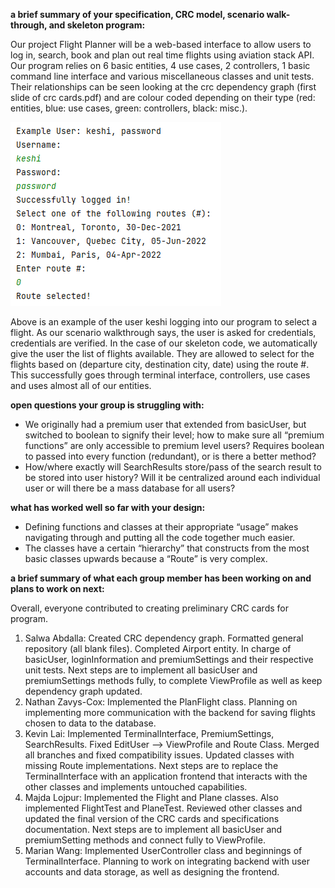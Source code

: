**a brief summary of your specification, CRC model, scenario walk-through, and skeleton program:**

Our project Flight Planner will be a web-based interface to allow users to log in, search, book and plan out real time flights using aviation stack API. Our program relies on 6 basic entities, 4 use cases, 2 controllers, 1 basic command line interface and various miscellaneous classes and unit tests. Their relationships can be seen looking at the crc dependency graph (first slide of crc cards.pdf) and are colour coded depending on their type (red: entities, blue: use cases, green: controllers, black: misc.). 

![alt text](https://github.com/CSC207-UofT/course-project-kamamans/blob/main/skeleton_walkthrough_example.png)

Above is an example of the user keshi logging into our program to select a flight. As our scenario walkthrough says, the user is asked for credentials, credentials are verified. In the case of our skeleton code, we automatically give the user the list of flights available. They are allowed to select for the flights based on (departure city, destination city, date) using the route #. This successfully goes through terminal interface, controllers, use cases and uses almost all of our entities. 

**open questions your group is struggling with:**

* We originally had a premium user that extended from basicUser, but switched to boolean to signify their level; how to make sure all “premium functions” are only accessible to premium level users? Requires boolean to passed into every function (redundant), or is there a better method? 
* How/where exactly will SearchResults store/pass of the search result to be stored into user history? Will it be centralized around each individual user or will there be a mass database for all users? 

**what has worked well so far with your design:**

* Defining functions and classes at their appropriate “usage” makes navigating through and putting all the code together much easier.  
* The classes have a certain “hierarchy” that constructs from the most basic classes upwards because a “Route” is very complex. 

**a brief summary of what each group member has been working on and plans to work on next:**

Overall, everyone contributed to creating preliminary CRC cards for program. 

1. Salwa Abdalla: Created CRC dependency graph. Formatted general repository (all blank files). Completed Airport entity. In charge of basicUser, loginInformation and premiumSettings and their respective unit tests. Next steps are to implement all basicUser and premiumSettings methods fully, to complete ViewProfile as well as keep dependency graph updated. 
2. Nathan Zavys-Cox: Implemented the PlanFlight class. Planning on implementing more communication with the backend for saving flights chosen to data to the database. 
3. Kevin Lai: Implemented TerminalInterface, PremiumSettings, SearchResults. Fixed EditUser --> ViewProfile and Route Class. Merged all branches and fixed compatibility issues. Updated classes with missing Route implementations. Next steps are to replace the TerminalInterface with an application frontend that interacts with the other classes and implements untouched capabilities.  
4. Majda Lojpur: Implemented the Flight and Plane classes. Also implemented FlightTest and PlaneTest. Reviewed other classes and updated the final version of the CRC cards and specifications documentation. Next steps are to implement all basicUser and premiumSetting methods and connect fully to ViewProfile.  
5. Marian Wang: Implemented UserController class and beginnings of TerminalInterface. Planning to work on integrating backend with user accounts and data storage, as well as designing the frontend. 

